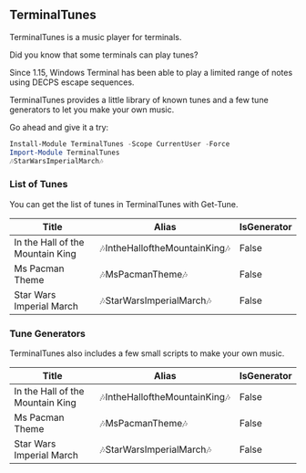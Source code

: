 ## TerminalTunes

TerminalTunes is a music player for terminals.

Did you know that some terminals can play tunes?

Since 1.15, Windows Terminal has been able to play a limited range of notes using DECPS escape sequences.

TerminalTunes provides a little library of known tunes and a few tune generators to let you make your own music.

Go ahead and give it a try:

~~~PowerShell
Install-Module TerminalTunes -Scope CurrentUser -Force
Import-Module TerminalTunes
🎶StarWarsImperialMarch🎶
~~~

### List of Tunes

You can get the list of tunes in TerminalTunes with Get-Tune.


|Title                           |Alias                         |IsGenerator|
|--------------------------------|------------------------------|-----------|
|In the Hall of the Mountain King|🎶IntheHalloftheMountainKing🎶|False      |
|Ms Pacman Theme                 |🎶MsPacmanTheme🎶             |False      |
|Star Wars Imperial March        |🎶StarWarsImperialMarch🎶     |False      |



### Tune Generators

TerminalTunes also includes a few small scripts to make your own music.


|Title                           |Alias                         |IsGenerator|
|--------------------------------|------------------------------|-----------|
|In the Hall of the Mountain King|🎶IntheHalloftheMountainKing🎶|False      |
|Ms Pacman Theme                 |🎶MsPacmanTheme🎶             |False      |
|Star Wars Imperial March        |🎶StarWarsImperialMarch🎶     |False      |







